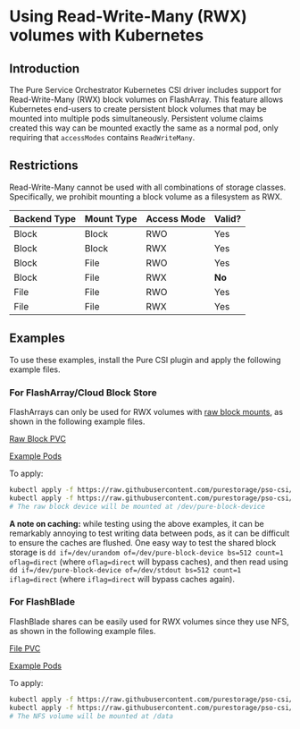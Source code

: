 
# Using Read-Write-Many (RWX) volumes with Kubernetes

## Introduction

The Pure Service Orchestrator Kubernetes CSI driver includes support for Read-Write-Many (RWX) block volumes on FlashArray.
This feature allows Kubernetes end-users to create persistent block volumes that may be mounted into
multiple pods simultaneously. Persistent volume claims created this way can be mounted exactly the same as a normal pod, only
requiring that `accessModes` contains `ReadWriteMany`.

## Restrictions
Read-Write-Many cannot be used with all combinations of storage classes. Specifically, we prohibit mounting a block volume
as a filesystem as RWX.

| Backend Type | Mount Type | Access Mode | Valid? |
|--------------|------------|-------------|--------|
| Block        | Block      | RWO         | Yes    |
| Block        | Block      | RWX         | Yes    |
| Block        | File       | RWO         | Yes    |
| Block        | File       | RWX         | **No** |
| File         | File       | RWO         | Yes    |
| File         | File       | RWX         | Yes    |

## Examples
To use these examples, install the Pure CSI plugin and apply the following example files.

### For FlashArray/Cloud Block Store

FlashArrays can only be used for RWX volumes with [raw block mounts](https://kubernetes.io/blog/2019/03/07/raw-block-volume-support-to-beta/), as shown in the following example files.

[Raw Block PVC](examples/rwx/pvc-block-many.yaml)

[Example Pods](examples/rwx/pod-block-many.yaml)

To apply:
```bash
kubectl apply -f https://raw.githubusercontent.com/purestorage/pso-csi/master/docs/examples/rwx/pvc-block-many.yaml
kubectl apply -f https://raw.githubusercontent.com/purestorage/pso-csi/master/docs/examples/rwx/pod-block-many.yaml
# The raw block device will be mounted at /dev/pure-block-device
```

**A note on caching:** while testing using the above examples, it can be remarkably annoying to test writing data between
pods, as it can be difficult to ensure the caches are flushed. One easy way to test the shared block storage is 
`dd if=/dev/urandom of=/dev/pure-block-device bs=512 count=1 oflag=direct` (where `oflag=direct` will bypass caches), and
then read using `dd if=/dev/pure-block-device of=/dev/stdout bs=512 count=1 iflag=direct` (where `iflag=direct` will bypass
caches again).

### For FlashBlade

FlashBlade shares can be easily used for RWX volumes since they use NFS, as shown in the following example files.

[File PVC](examples/rwx/pvc-file-many.yaml)

[Example Pods](examples/rwx/pod-file-many.yaml)

To apply:
```bash
kubectl apply -f https://raw.githubusercontent.com/purestorage/pso-csi/master/docs/examples/rwx/pvc-file-many.yaml
kubectl apply -f https://raw.githubusercontent.com/purestorage/pso-csi/master/docs/examples/rwx/pod-file-many.yaml
# The NFS volume will be mounted at /data
```
